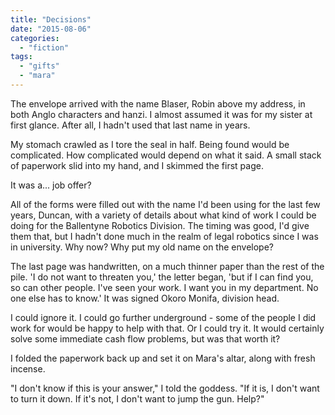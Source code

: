 ```yaml
---
title: "Decisions"
date: "2015-08-06"
categories: 
  - "fiction"
tags: 
  - "gifts"
  - "mara"
---
```


The envelope arrived with the name Blaser, Robin above my address, in both Anglo characters and hanzi. I almost assumed it was for my sister at first glance. After all, I hadn't used that last name in years.

My stomach crawled as I tore the seal in half. Being found would be complicated. How complicated would depend on what it said. A small stack of paperwork slid into my hand, and I skimmed the first page.

It was a... job offer?

All of the forms were filled out with the name I'd been using for the last few years, Duncan, with a variety of details about what kind of work I could be doing for the Ballentyne Robotics Division. The timing was good, I'd give them that, but I hadn't done much in the realm of legal robotics since I was in university. Why now? Why put my old name on the envelope?

The last page was handwritten, on a much thinner paper than the rest of the pile. 'I do not want to threaten you,' the letter began, 'but if I can find you, so can other people. I've seen your work. I want you in my department. No one else has to know.' It was signed Okoro Monifa, division head.

I could ignore it. I could go further underground - some of the people I did work for would be happy to help with that. Or I could try it. It would certainly solve some immediate cash flow problems, but was that worth it?

I folded the paperwork back up and set it on Mara's altar, along with fresh incense.

"I don't know if this is your answer," I told the goddess. "If it is, I don't want to turn it down. If it's not, I don't want to jump the gun. Help?"
